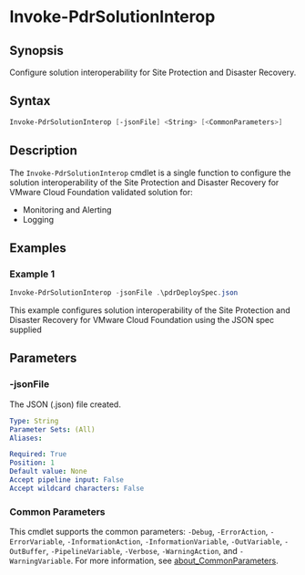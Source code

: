 # Invoke-PdrSolutionInterop

## Synopsis

Configure solution interoperability for Site Protection and Disaster Recovery.

## Syntax

```powershell
Invoke-PdrSolutionInterop [-jsonFile] <String> [<CommonParameters>]
```

## Description

The `Invoke-PdrSolutionInterop` cmdlet is a single function to configure the solution interoperability of the Site Protection and Disaster Recovery for VMware Cloud Foundation validated solution for:

- Monitoring and Alerting
- Logging

## Examples

### Example 1

```powershell
Invoke-PdrSolutionInterop -jsonFile .\pdrDeploySpec.json
```

This example configures solution interoperability of the Site Protection and Disaster Recovery for VMware Cloud Foundation using the JSON spec supplied

## Parameters

### -jsonFile

The JSON (.json) file created.

```yaml
Type: String
Parameter Sets: (All)
Aliases:

Required: True
Position: 1
Default value: None
Accept pipeline input: False
Accept wildcard characters: False
```

### Common Parameters

This cmdlet supports the common parameters: `-Debug`, `-ErrorAction`, `-ErrorVariable`, `-InformationAction`, `-InformationVariable`, `-OutVariable`, `-OutBuffer`, `-PipelineVariable`, `-Verbose`, `-WarningAction`, and `-WarningVariable`. For more information, see [about_CommonParameters](http://go.microsoft.com/fwlink/?LinkID=113216).
